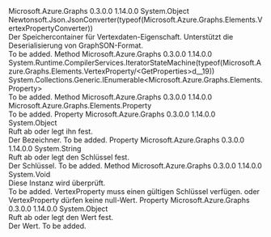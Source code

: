 <Type Name="VertexProperty" FullName="Microsoft.Azure.Graphs.Elements.VertexProperty">
  <TypeSignature Language="C#" Value="public sealed class VertexProperty" />
  <TypeSignature Language="ILAsm" Value=".class public auto ansi sealed beforefieldinit VertexProperty extends System.Object" />
  <TypeSignature Language="DocId" Value="T:Microsoft.Azure.Graphs.Elements.VertexProperty" />
  <TypeSignature Language="VB.NET" Value="Public NotInheritable Class VertexProperty" />
  <TypeSignature Language="F#" Value="type VertexProperty = class" />
  <AssemblyInfo>
    <AssemblyName>Microsoft.Azure.Graphs</AssemblyName>
    <AssemblyVersion>0.3.0.0</AssemblyVersion>
    <AssemblyVersion>1.14.0.0</AssemblyVersion>
  </AssemblyInfo>
  <Base>
    <BaseTypeName>System.Object</BaseTypeName>
  </Base>
  <Interfaces />
  <Attributes>
    <Attribute>
      <AttributeName>Newtonsoft.Json.JsonConverter(typeof(Microsoft.Azure.Graphs.Elements.VertexPropertyConverter))</AttributeName>
    </Attribute>
  </Attributes>
  <Docs>
    <summary>
            Der Speichercontainer für Vertexdaten-Eigenschaft.
            Unterstützt die Deserialisierung von GraphSON-Format.
            </summary>
    <remarks>To be added.</remarks>
  </Docs>
  <Members>
    <Member MemberName="GetProperties">
      <MemberSignature Language="C#" Value="public System.Collections.Generic.IEnumerable&lt;Microsoft.Azure.Graphs.Elements.Property&gt; GetProperties ();" />
      <MemberSignature Language="ILAsm" Value=".method public hidebysig instance class System.Collections.Generic.IEnumerable`1&lt;class Microsoft.Azure.Graphs.Elements.Property&gt; GetProperties() cil managed" />
      <MemberSignature Language="DocId" Value="M:Microsoft.Azure.Graphs.Elements.VertexProperty.GetProperties" />
      <MemberSignature Language="VB.NET" Value="Public Iterator Function GetProperties () As IEnumerable(Of Property)" />
      <MemberSignature Language="F#" Value="member this.GetProperties : unit -&gt; seq&lt;Microsoft.Azure.Graphs.Elements.Property&gt;" Usage="vertexProperty.GetProperties " />
      <MemberType>Method</MemberType>
      <AssemblyInfo>
        <AssemblyName>Microsoft.Azure.Graphs</AssemblyName>
        <AssemblyVersion>0.3.0.0</AssemblyVersion>
        <AssemblyVersion>1.14.0.0</AssemblyVersion>
      </AssemblyInfo>
      <Attributes>
        <Attribute>
          <AttributeName>System.Runtime.CompilerServices.IteratorStateMachine(typeof(Microsoft.Azure.Graphs.Elements.VertexProperty/&lt;GetProperties&gt;d__19))</AttributeName>
        </Attribute>
      </Attributes>
      <ReturnValue>
        <ReturnType>System.Collections.Generic.IEnumerable&lt;Microsoft.Azure.Graphs.Elements.Property&gt;</ReturnType>
      </ReturnValue>
      <Parameters />
      <Docs>
        <summary />
        <returns />
        <remarks>To be added.</remarks>
      </Docs>
    </Member>
    <Member MemberName="GetProperty">
      <MemberSignature Language="C#" Value="public Microsoft.Azure.Graphs.Elements.Property GetProperty (string key);" />
      <MemberSignature Language="ILAsm" Value=".method public hidebysig instance class Microsoft.Azure.Graphs.Elements.Property GetProperty(string key) cil managed" />
      <MemberSignature Language="DocId" Value="M:Microsoft.Azure.Graphs.Elements.VertexProperty.GetProperty(System.String)" />
      <MemberSignature Language="VB.NET" Value="Public Function GetProperty (key As String) As Property" />
      <MemberSignature Language="F#" Value="member this.GetProperty : string -&gt; Microsoft.Azure.Graphs.Elements.Property" Usage="vertexProperty.GetProperty key" />
      <MemberType>Method</MemberType>
      <AssemblyInfo>
        <AssemblyName>Microsoft.Azure.Graphs</AssemblyName>
        <AssemblyVersion>0.3.0.0</AssemblyVersion>
        <AssemblyVersion>1.14.0.0</AssemblyVersion>
      </AssemblyInfo>
      <ReturnValue>
        <ReturnType>Microsoft.Azure.Graphs.Elements.Property</ReturnType>
      </ReturnValue>
      <Parameters>
        <Parameter Name="key" Type="System.String" />
      </Parameters>
      <Docs>
        <param name="key"></param>
        <summary />
        <returns />
        <remarks>To be added.</remarks>
      </Docs>
    </Member>
    <Member MemberName="Id">
      <MemberSignature Language="C#" Value="public object Id { get; }" />
      <MemberSignature Language="ILAsm" Value=".property instance object Id" />
      <MemberSignature Language="DocId" Value="P:Microsoft.Azure.Graphs.Elements.VertexProperty.Id" />
      <MemberSignature Language="VB.NET" Value="Public ReadOnly Property Id As Object" />
      <MemberSignature Language="F#" Value="member this.Id : obj" Usage="Microsoft.Azure.Graphs.Elements.VertexProperty.Id" />
      <MemberType>Property</MemberType>
      <AssemblyInfo>
        <AssemblyName>Microsoft.Azure.Graphs</AssemblyName>
        <AssemblyVersion>0.3.0.0</AssemblyVersion>
        <AssemblyVersion>1.14.0.0</AssemblyVersion>
      </AssemblyInfo>
      <ReturnValue>
        <ReturnType>System.Object</ReturnType>
      </ReturnValue>
      <Docs>
        <summary>
            Ruft ab oder legt ihn fest.
            </summary>
        <value>
            Der Bezeichner.
            </value>
        <remarks>To be added.</remarks>
      </Docs>
    </Member>
    <Member MemberName="Key">
      <MemberSignature Language="C#" Value="public string Key { get; }" />
      <MemberSignature Language="ILAsm" Value=".property instance string Key" />
      <MemberSignature Language="DocId" Value="P:Microsoft.Azure.Graphs.Elements.VertexProperty.Key" />
      <MemberSignature Language="VB.NET" Value="Public ReadOnly Property Key As String" />
      <MemberSignature Language="F#" Value="member this.Key : string" Usage="Microsoft.Azure.Graphs.Elements.VertexProperty.Key" />
      <MemberType>Property</MemberType>
      <AssemblyInfo>
        <AssemblyName>Microsoft.Azure.Graphs</AssemblyName>
        <AssemblyVersion>0.3.0.0</AssemblyVersion>
        <AssemblyVersion>1.14.0.0</AssemblyVersion>
      </AssemblyInfo>
      <ReturnValue>
        <ReturnType>System.String</ReturnType>
      </ReturnValue>
      <Docs>
        <summary>
            Ruft ab oder legt den Schlüssel fest.
            </summary>
        <value>
            Der Schlüssel.
            </value>
        <remarks>To be added.</remarks>
      </Docs>
    </Member>
    <Member MemberName="Validate">
      <MemberSignature Language="C#" Value="public void Validate ();" />
      <MemberSignature Language="ILAsm" Value=".method public hidebysig instance void Validate() cil managed" />
      <MemberSignature Language="DocId" Value="M:Microsoft.Azure.Graphs.Elements.VertexProperty.Validate" />
      <MemberSignature Language="VB.NET" Value="Public Sub Validate ()" />
      <MemberSignature Language="F#" Value="member this.Validate : unit -&gt; unit" Usage="vertexProperty.Validate " />
      <MemberType>Method</MemberType>
      <AssemblyInfo>
        <AssemblyName>Microsoft.Azure.Graphs</AssemblyName>
        <AssemblyVersion>0.3.0.0</AssemblyVersion>
        <AssemblyVersion>1.14.0.0</AssemblyVersion>
      </AssemblyInfo>
      <ReturnValue>
        <ReturnType>System.Void</ReturnType>
      </ReturnValue>
      <Parameters />
      <Docs>
        <summary>
            Diese Instanz wird überprüft.
            </summary>
        <remarks>To be added.</remarks>
        <exception cref="T:System.ArgumentNullException">
            VertexProperty muss einen gültigen Schlüssel verfügen.
            oder VertexProperty dürfen keine null-Wert.
            </exception>
      </Docs>
    </Member>
    <Member MemberName="Value">
      <MemberSignature Language="C#" Value="public object Value { get; }" />
      <MemberSignature Language="ILAsm" Value=".property instance object Value" />
      <MemberSignature Language="DocId" Value="P:Microsoft.Azure.Graphs.Elements.VertexProperty.Value" />
      <MemberSignature Language="VB.NET" Value="Public ReadOnly Property Value As Object" />
      <MemberSignature Language="F#" Value="member this.Value : obj" Usage="Microsoft.Azure.Graphs.Elements.VertexProperty.Value" />
      <MemberType>Property</MemberType>
      <AssemblyInfo>
        <AssemblyName>Microsoft.Azure.Graphs</AssemblyName>
        <AssemblyVersion>0.3.0.0</AssemblyVersion>
        <AssemblyVersion>1.14.0.0</AssemblyVersion>
      </AssemblyInfo>
      <ReturnValue>
        <ReturnType>System.Object</ReturnType>
      </ReturnValue>
      <Docs>
        <summary>
            Ruft ab oder legt den Wert fest.
            </summary>
        <value>
            Der Wert.
            </value>
        <remarks>To be added.</remarks>
      </Docs>
    </Member>
  </Members>
</Type>